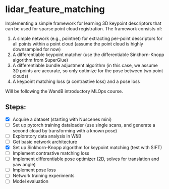 # lidar_feature_matching
Implementing a simple framework for learning 3D keypoint descriptors that can be used for sparse point cloud registration. The framework consists of:

1) A simple network (e.g., pointnet) for extracting per-point descriptors for all points within a point cloud (assume the point cloud is highly downsampled for now)
2) A differentiable keypoint matcher (use the differentiable Sinkhorn-Knopp algorithm from SuperGlue)
3) A differentiable bundle adjustment algorithm (in this case, we assume 3D points are accurate, so only optimize for the pose between two point clouds)
4) A keypoint matching loss (a contrastive loss) and a pose loss

Will be following the WandB introductory MLOps course. 

## Steps:

- [x] Acquire a dataset (starting with Nuscenes mini)
- [ ] Set up pytorch training dataloader (use single scans, and generate a second cloud by transforming with a known pose)
- [ ] Exploratory data analysis in W&B
- [ ] Get basic network architecture
- [x] Set up Sinkhorn-Knopp algorithm for keypoint matching (test with SIFT)
- [ ] Implement contrastive matching loss
- [ ] Implement differentiable pose optimizer (2D, solves for translation and yaw angle)
- [ ] Implement pose loss
- [ ] Network training experiments
- [ ] Model evaluation

